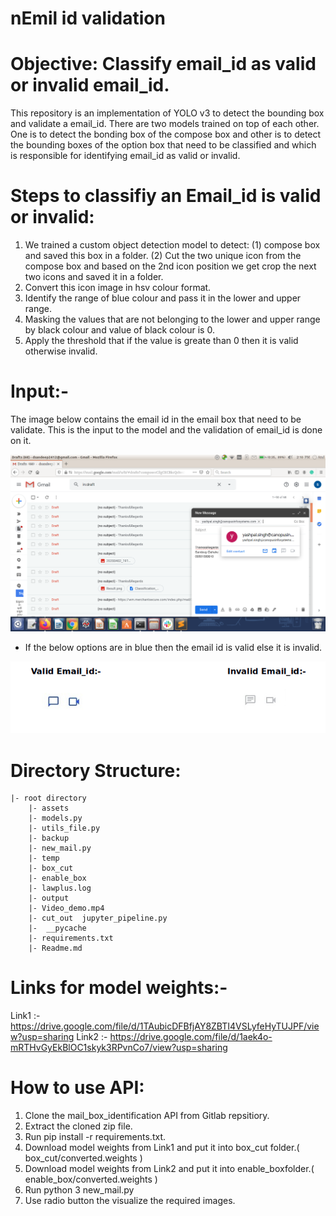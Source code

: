 # nEmil id validation

# Objective: Classify email_id as valid or invalid email_id.

This repository is an implementation of YOLO v3 to detect the bounding box and validate a email_id. 
There are two models trained on top of each other. One is to detect the bonding box of the compose box 
and other is to detect the bounding boxes of the option box that need to be classified and which is responsible for 
identifying email_id as valid or invalid.

# Steps to classifiy an Email_id is valid or invalid:

1. We trained a custom object detection model to detect:
    (1) compose box and saved this box in a folder.
    (2) Cut the two unique icon from the compose box and based on the 2nd icon position we get crop the next two icons and saved it in a folder.
2. Convert this icon image in hsv colour format.
3. Identify the range of blue colour and pass it in the lower and upper range.
4. Masking the values that are not belonging to the lower and upper range by black colour and value of black colour is 0.
5. Apply the threshold that if the value is greate than 0 then it is valid otherwise invalid.

# Input:- 
The image below contains the email id in the email box that need to be validate. This is the input to the model and the validation of email_id is done on it.


![Screenshot](https://github.com/nka218/email_id_validation/blob/main/backup/1_d.png)



- If  the below options are in blue then the email id is valid else it is invalid.

![Screenshot](https://github.com/nka218/email_id_validation/blob/main/backup/valid_invalid.png)




# Directory Structure:

	|- root directory
		|- assets
		|- models.py 
		|- utils_file.py
		|- backup
		|- new_mail.py
		|- temp
		|- box_cut
		|- enable_box 
		|- lawplus.log
		|- output 
		|- Video_demo.mp4
		|- cut_out  jupyter_pipeline.py 
		|-  __pycache
		|- requirements.txt
		|- Readme.md
		
# Links for model weights:-
Link1 :- https://drive.google.com/file/d/1TAubicDFBfjAY8ZBTI4VSLyfeHyTUJPF/view?usp=sharing
Link2 :- https://drive.google.com/file/d/1aek4o-mRTHvGyEkBlOC1skyk3RPvnCo7/view?usp=sharing
		
# How to use API:

1. Clone the mail_box_identification API from Gitlab repsitiory.
2. Extract the cloned zip file.
3. Run pip install -r requirements.txt.
4. Download model weights from Link1  and put it into box_cut folder.( box_cut/converted.weights )
5. Download model weights from Link2 and put it into enable_boxfolder.( enable_box/converted.weights )
6. Run python 3 new_mail.py
7. Use radio button the visualize the required images.
